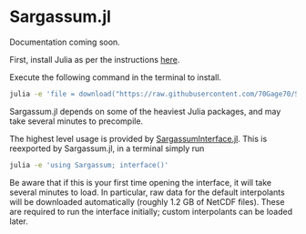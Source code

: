 # Sargassum.jl

Documentation coming soon.

First, install Julia as per the instructions [here](https://github.com/JuliaLang/juliaup).

Execute the following command in the terminal to install. 
```sh
julia -e 'file = download("https://raw.githubusercontent.com/70Gage70/Sargassum.jl/master/src/installer.jl"); include(file)'
```
Sargassum.jl depends on some of the heaviest Julia packages, and may take several minutes to precompile.

The highest level usage is provided by [SargassumInterface.jl](https://github.com/70Gage70/SargassumInterface.jl). This is reexported by Sargassum.jl, in a terminal simply run

```sh
julia -e 'using Sargassum; interface()'
```

Be aware that if this is your first time opening the interface, it will take several minutes to load. In particular, raw data for the default interpolants will be downloaded automatically (roughly 1.2 GB of NetCDF files). These are required to run the interface initially; custom interpolants can be loaded later. 